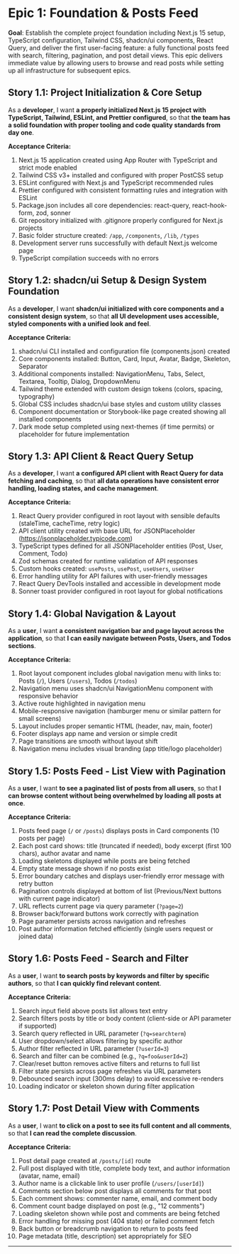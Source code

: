# Epic 1: Foundation & Posts Feed

**Goal**: Establish the complete project foundation including Next.js 15 setup, TypeScript configuration, Tailwind CSS, shadcn/ui components, React Query, and deliver the first user-facing feature: a fully functional posts feed with search, filtering, pagination, and post detail views. This epic delivers immediate value by allowing users to browse and read posts while setting up all infrastructure for subsequent epics.

## Story 1.1: Project Initialization & Core Setup

As a **developer**,
I want **a properly initialized Next.js 15 project with TypeScript, Tailwind, ESLint, and Prettier configured**,
so that **the team has a solid foundation with proper tooling and code quality standards from day one**.

**Acceptance Criteria:**

1. Next.js 15 application created using App Router with TypeScript and strict mode enabled
2. Tailwind CSS v3+ installed and configured with proper PostCSS setup
3. ESLint configured with Next.js and TypeScript recommended rules
4. Prettier configured with consistent formatting rules and integration with ESLint
5. Package.json includes all core dependencies: react-query, react-hook-form, zod, sonner
6. Git repository initialized with .gitignore properly configured for Next.js projects
7. Basic folder structure created: `/app`, `/components`, `/lib`, `/types`
8. Development server runs successfully with default Next.js welcome page
9. TypeScript compilation succeeds with no errors

## Story 1.2: shadcn/ui Setup & Design System Foundation

As a **developer**,
I want **shadcn/ui initialized with core components and a consistent design system**,
so that **all UI development uses accessible, styled components with a unified look and feel**.

**Acceptance Criteria:**

1. shadcn/ui CLI installed and configuration file (components.json) created
2. Core components installed: Button, Card, Input, Avatar, Badge, Skeleton, Separator
3. Additional components installed: NavigationMenu, Tabs, Select, Textarea, Tooltip, Dialog, DropdownMenu
4. Tailwind theme extended with custom design tokens (colors, spacing, typography)
5. Global CSS includes shadcn/ui base styles and custom utility classes
6. Component documentation or Storybook-like page created showing all installed components
7. Dark mode setup completed using next-themes (if time permits) or placeholder for future implementation

## Story 1.3: API Client & React Query Setup

As a **developer**,
I want **a configured API client with React Query for data fetching and caching**,
so that **all data operations have consistent error handling, loading states, and cache management**.

**Acceptance Criteria:**

1. React Query provider configured in root layout with sensible defaults (staleTime, cacheTime, retry logic)
2. API client utility created with base URL for JSONPlaceholder (https://jsonplaceholder.typicode.com)
3. TypeScript types defined for all JSONPlaceholder entities (Post, User, Comment, Todo)
4. Zod schemas created for runtime validation of API responses
5. Custom hooks created: `usePosts`, `usePost`, `useUsers`, `useUser`
6. Error handling utility for API failures with user-friendly messages
7. React Query DevTools installed and accessible in development mode
8. Sonner toast provider configured in root layout for global notifications

## Story 1.4: Global Navigation & Layout

As a **user**,
I want **a consistent navigation bar and page layout across the application**,
so that **I can easily navigate between Posts, Users, and Todos sections**.

**Acceptance Criteria:**

1. Root layout component includes global navigation menu with links to: Posts (`/`), Users (`/users`), Todos (`/todos`)
2. Navigation menu uses shadcn/ui NavigationMenu component with responsive behavior
3. Active route highlighted in navigation menu
4. Mobile-responsive navigation (hamburger menu or similar pattern for small screens)
5. Layout includes proper semantic HTML (header, nav, main, footer)
6. Footer displays app name and version or simple credit
7. Page transitions are smooth without layout shift
8. Navigation menu includes visual branding (app title/logo placeholder)

## Story 1.5: Posts Feed - List View with Pagination

As a **user**,
I want **to see a paginated list of posts from all users**,
so that **I can browse content without being overwhelmed by loading all posts at once**.

**Acceptance Criteria:**

1. Posts feed page (`/` or `/posts`) displays posts in Card components (10 posts per page)
2. Each post card shows: title (truncated if needed), body excerpt (first 100 chars), author avatar and name
3. Loading skeletons displayed while posts are being fetched
4. Empty state message shown if no posts exist
5. Error boundary catches and displays user-friendly error message with retry button
6. Pagination controls displayed at bottom of list (Previous/Next buttons with current page indicator)
7. URL reflects current page via query parameter (`?page=2`)
8. Browser back/forward buttons work correctly with pagination
9. Page parameter persists across navigation and refreshes
10. Post author information fetched efficiently (single users request or joined data)

## Story 1.6: Posts Feed - Search and Filter

As a **user**,
I want **to search posts by keywords and filter by specific authors**,
so that **I can quickly find relevant content**.

**Acceptance Criteria:**

1. Search input field above posts list allows text entry
2. Search filters posts by title or body content (client-side or API parameter if supported)
3. Search query reflected in URL parameter (`?q=searchterm`)
4. User dropdown/select allows filtering by specific author
5. Author filter reflected in URL parameter (`?userId=3`)
6. Search and filter can be combined (e.g., `?q=foo&userId=2`)
7. Clear/reset button removes active filters and returns to full list
8. Filter state persists across page refreshes via URL parameters
9. Debounced search input (300ms delay) to avoid excessive re-renders
10. Loading indicator or skeleton shown during filter application

## Story 1.7: Post Detail View with Comments

As a **user**,
I want **to click on a post to see its full content and all comments**,
so that **I can read the complete discussion**.

**Acceptance Criteria:**

1. Post detail page created at `/posts/[id]` route
2. Full post displayed with title, complete body text, and author information (avatar, name, email)
3. Author name is a clickable link to user profile (`/users/[userId]`)
4. Comments section below post displays all comments for that post
5. Each comment shows: commenter name, email, and comment body
6. Comment count badge displayed on post (e.g., "12 comments")
7. Loading skeleton shown while post and comments are being fetched
8. Error handling for missing post (404 state) or failed comment fetch
9. Back button or breadcrumb navigation to return to posts feed
10. Page metadata (title, description) set appropriately for SEO

---
